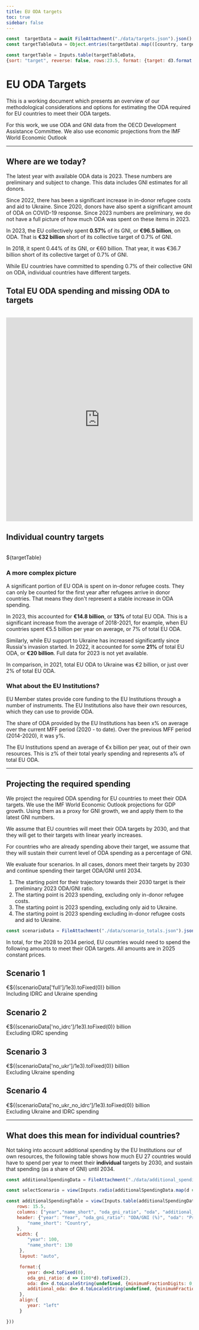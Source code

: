 ```yaml
---
title: EU ODA targets
toc: true
sidebar: false
---
```



```js
const  targetData = await FileAttachment("./data/targets.json").json()
const targetTableData = Object.entries(targetData).map(([country, target]) => ({country, target}))
```

```js display
const targetTable = Inputs.table(targetTableData,
{sort: "target", reverse: false, rows:23.5, format: {target: d3.format(".1%")}})
```


# EU ODA Targets

This is a working document which presents an overview of our methodological considerations and options for  estimating the ODA required for EU countries to meet their ODA targets.

<div class="note">
For this work, we use ODA and GNI data from the OECD Development Assistance Committee. We also use economic projections from the IMF World Economic Outlook
</div>

---

## Where are we today?
The latest year with available ODA data is 2023. These numbers are preliminary and subject to change. This data includes GNI estimates for all donors.

Since 2022, there has been a significant increase in in-donor refugee costs and aid to Ukraine. Since 2020, donors have also spent a significant amount of ODA on COVID-19 response. Since 2023 numbers are preliminary, we do not have a full picture of how much ODA was spent on these items in 2023.

In 2023, the EU collectively spent **0.57%** of its GNI, or **€96.5 billion**, on ODA. That is **€32 billion** short of its collective target of 0.7% of GNI.

In 2018, it spent 0.44% of its GNI, or €60 billion. That year, it was €36.7 billion short of its collective target of 0.7% of GNI.

While EU countries have committed to spending 0.7% of their collective GNI on ODA, individual countries have different targets.

<div class="grid grid-cols-2"style="grid-auto-rows: auto;">

<div class="card grid-rowspan-2" style="max-width: 640px;">
<h2>Total EU ODA spending and missing ODA to targets</h2><br>
<iframe src='https://flo.uri.sh/story/2462747/embed' title='Interactive or visual content' class='flourish-embed-iframe' frameborder='0' scrolling='no' style='width:100%;height:550px;' sandbox='allow-same-origin allow-forms allow-scripts allow-downloads allow-popups allow-popups-to-escape-sandbox allow-top-navigation-by-user-activation'></iframe>
</div>

<div class=card style="max-width:440px;">
<h2>Individual country targets</h2><br>
${targetTable}
</div>

</div>


### A more complex picture

A significant portion of EU ODA is spent on in-donor refugee costs. They can only be counted for the first year after refugees arrive in donor countries. That means they don't represent a stable increase in ODA spending.

In 2023, this accounted for **€14.8 billion**, or **13%** of total EU ODA. This is a significant increase from the average of 2018-2021, for example, when EU countries spent €5.5 billion per year on average, or 7% of total EU ODA.
 
Similarly, while EU support to Ukraine has increased significantly since Russia's invasion started. In 2022, it accounted for some **21%** of total EU ODA, or **€20 billion**. Full data for 2023 is not yet available.

In comparison, in 2021, total EU ODA to Ukraine was €2 billion, or just over 2% of total EU ODA.

### What about the EU Institutions?
EU Member states provide core funding to the EU Institutions through a number of instruments. The EU Institutions also have their own resources, which they can use to provide ODA.

The share of ODA provided by the EU Institutions has been x% on average over the current MFF period (2020 - to date). Over the previous MFF period (2014-2020), it was y%.

The EU Institutions spend an average of €x billion per year, out of their own resources. This is z% of their total yearly spending and represents a% of total EU ODA.



---

## Projecting the required spending

We project the required ODA spending for EU countries to meet their ODA targets. We use the IMF World Economic Outlook projections for GDP growth. Using them as a proxy for GNI growth, we and apply them to the latest GNI numbers. 

We assume that EU countries will meet their ODA targets by 2030, and that they will get to their targets with linear yearly increases.

For countries who are already spending above their target, we assume that they will sustain their current level of ODA spending as a percentage of GNI.

We evaluate four scenarios. In all cases, donors meet their targets by 2030 and continue spending their target ODA/GNI until 2034.
1. The starting point for their trajectory towards their 2030 target is their preliminary 2023 ODA/GNI ratio.
2. The starting point is 2023 spending, excluding only in-donor refugee costs.
3. The starting point is 2023 spending, excluding only aid to Ukraine.
4. The starting point is 2023 spending excluding in-donor refugee costs and aid to Ukraine.

```js
const scenarioData = FileAttachment("./data/scenario_totals.json").json()
```

In  total, for the 2028 to 2034 period, EU countries would need to spend the following amounts to meet their ODA targets. All amounts are in 2025 constant prices.

<div class="grid grid-cols-4">

<div class="card">
<h2> Scenario 1</h2>
<div class="big">€${(scenarioData['full']/1e3).toFixed(0)} billion</div>
<div class="muted">Including IDRC and Ukraine spending</div>
</div>

<div class="card">
<h2> Scenario 2</h2>
<div class="big">€${(scenarioData['no_idrc']/1e3).toFixed(0)} billion</div>
<div class="muted">Excluding IDRC spending</div>
</div>

<div class="card">
<h2> Scenario 3</h2>
<div class="big">€${(scenarioData['no_ukr']/1e3).toFixed(0)} billion</div>
<div class="muted">Excluding Ukraine spending</div>
</div>

<div class="card">
<h2> Scenario 4</h2>
<div class="big">€${(scenarioData['no_ukr_no_idrc']/1e3).toFixed(0)} billion</div>
<div class="muted">Excluding Ukraine and IDRC spending</div>
</div>

</div>


---

## What does this mean for individual countries?

Not taking into account additional spending by the EU Institutions our of own resources, the following table shows how much EU 27 countries would have to spend per year to meet their **individual** targets by 2030, and sustain that spending (as a share of GNI) until 2034. 

```js
const additionalSpendingData = FileAttachment("./data/additional_spending_yearly.csv").csv({typed:true})
```


```js
const selectScenario = view(Inputs.radio(additionalSpendingData.map(d => d.indicator), {unique:true, value: "Full", label: "Select scenario"}))
```

<div class="card" style="max-width: 700px">

```js
const additionalSpendingTable = view(Inputs.table(additionalSpendingData.filter(d => d.indicator == selectScenario),{
    rows: 15.5,
    columns: ["year","name_short", "oda_gni_ratio", "oda", "additional_oda"],
    header: {"year": "Year", "oda_gni_ratio": "ODA/GNI (%)", "oda": "Projected ODA", "additional_oda": "Additional ODA",
        "name_short": "Country",
    },
    width: {
        "year": 100,
        "name_short": 130
     },
     layout: "auto",

     format:{
        year: d=>d.toFixed(0),
        oda_gni_ratio: d => (100*d).toFixed(2),
        oda: d=> d.toLocaleString(undefined, {minimumFractionDigits: 0, maximumFractionDigits: 1}),
        additional_oda: d=> d.toLocaleString(undefined, {minimumFractionDigits: 0, maximumFractionDigits: 1}),
     },
     align:{
        year: "left"
     }

}))
```

</div>
